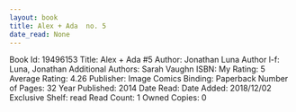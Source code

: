 ```yaml
---
layout: book
title: Alex + Ada  no. 5
date_read: None
---
```


Book Id: 19496153
Title: Alex + Ada #5
Author: Jonathan Luna
Author l-f: Luna, Jonathan
Additional Authors: Sarah Vaughn
ISBN: 
My Rating: 5
Average Rating: 4.26
Publisher: Image Comics
Binding: Paperback
Number of Pages: 32
Year Published: 2014
Date Read: 
Date Added: 2018/12/02
Exclusive Shelf: read
Read Count: 1
Owned Copies: 0

